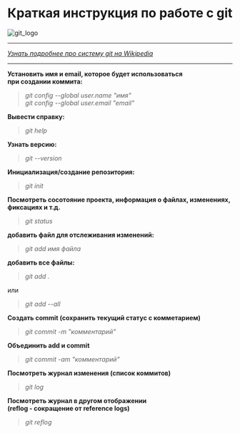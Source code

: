#  Краткая инструкция по работе с git  
![git_logo](git_logo.png)  
***
*[Узнать подробнее про систему git на Wikipedia ](https://ru.wikipedia.org/wiki/Git)*
***
**Установить имя и email, которое будет использоваться  
при создании коммита:**

>*git config --global user.name "имя"*  
*git config --global user.email "email"*


**Вывести справку:**

>*git help*

**Узнать версию:**
>*git --version*

**Инициализация/создание репозитория:**
>*git init*

**Посмотреть сосотояние проекта, информация о файлах, изменениях,  
фиксациях и т.д.**
>*git status*

**добавить файл для отслеживания изменений:**
>*git add имя файла*

**добавить все файлы:**
>*git add .*

или

>*git add --all* 

**Создать commit (сохранить текущий статус с комметарием)**
>*git commit -m "комментарий"*

**Объединить add и commit**
>*git commit -am "комментарий"*

**Посмотреть журнал изменения (список коммитов)**
>*git log*

**Посмотреть журнал в другом отображении  
(reflog - сокращение от reference logs)**
>*git reflog*







